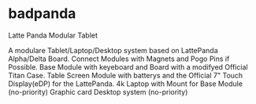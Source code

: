 # badpanda
Latte Panda Modular Tablet 

A modulare Tablet/Laptop/Desktop system based on LattePanda Alpha/Delta Board.
Connect Modules with Magnets and Pogo Pins if Possible.
Base Module with keyeboard and Board with a modifyed Official Titan Case.
Table Screen Module with batterys and the Official 7" Touch Display(eDP) for the LattePanda.
4k Laptop with Mount for Base Module (no-priority)
Graphic card Desktop system (no-priority)

